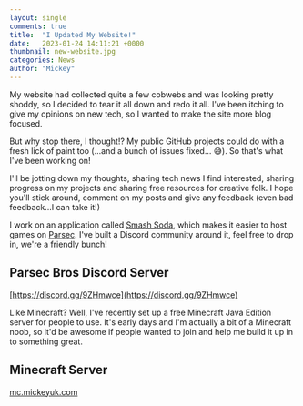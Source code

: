 ```yaml
---
layout: single
comments: true
title:  "I Updated My Website!"
date:   2023-01-24 14:11:21 +0000
thumbnail: new-website.jpg
categories: News
author: "Mickey"
---
```


My website had collected quite a few cobwebs and was looking pretty shoddy, so I decided to tear it all down and redo it all.
I've been itching to give my opinions on new tech, so I wanted to make the site more blog focused.

But why stop there, I thought!? My public GitHub projects could do with a fresh lick of paint too (...and a bunch of issues fixed... 😅). So that's what I've been working on!

I'll be jotting down my thoughts, sharing tech news I find interested, sharing progress on my projects and sharing free resources
for creative folk. I hope you'll stick around, comment on my posts and give any feedback (even bad feedback...I can take it!)

I work on an application called [Smash Soda](https://github.com/MickeyUK/Smash-Soda), which makes it easier to host games on
[Parsec](https://github.com/MickeyUK/Smash-Soda). I've built a Discord community around it, feel free to drop in, we're a friendly bunch!

## Parsec Bros Discord Server
[https://discord.gg/9ZHmwce](https://discord.gg/9ZHmwce)

Like Minecraft? Well, I've recently set up a free Minecraft Java Edition server for people to use. It's early days and I'm actually a bit of a Minecraft noob, so it'd be awesome if people wanted to join and help me build it up in to something great.

## Minecraft Server

[mc.mickeyuk.com](mc.mickeyuk.com)